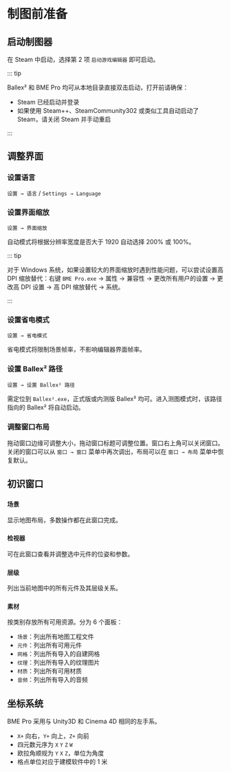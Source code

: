 # 制图前准备

## 启动制图器

在 Steam 中启动，选择第 2 项 `启动游戏编辑器` 即可启动。

::: tip

Ballex² 和 BME Pro 均可从本地目录直接双击启动，打开前请确保：

- Steam 已经启动并登录
- 如果使用 Steam++、SteamCommunity302 或类似工具自动启动了 Steam，请关闭 Steam 并手动重启

:::

## 调整界面

### 设置语言

`设置 → 语言` / `Settings → Language`

### 设置界面缩放

`设置 → 界面缩放`

自动模式将根据分辨率宽度是否大于 1920 自动选择 200% 或 100%。

::: tip

对于 Windows 系统，如果设置较大的界面缩放时遇到性能问题，可以尝试设置高 DPI 缩放替代：右键 `BME Pro.exe` → 属性 → 兼容性 → 更改所有用户的设置 → 更改高 DPI 设置 → 高 DPI 缩放替代 → 系统。

:::

### 设置省电模式

`设置 → 省电模式`

省电模式将限制场景帧率，不影响编辑器界面帧率。

### 设置 Ballex² 路径

`设置 → 设置 Ballex² 路径`

需定位到 `Ballex².exe`，正式版或内测版 Ballex² 均可。进入测图模式时，该路径指向的 Ballex² 将自动启动。

### 调整窗口布局

拖动窗口边缘可调整大小，拖动窗口标题可调整位置。窗口右上角可以关闭窗口。关闭的窗口可以从 `窗口 → 窗口` 菜单中再次调出，布局可以在 `窗口 → 布局` 菜单中恢复默认。

## 初识窗口

### `场景`

显示地图布局，多数操作都在此窗口完成。

### `检视器`

可在此窗口查看并调整选中元件的位姿和参数。

### `层级`

列出当前地图中的所有元件及其层级关系。

### `素材`

按类别存放所有可用资源。分为 6 个面板：

- `场景`：列出所有地图工程文件
- `元件`：列出所有可用元件
- `网格`：列出所有导入的自建网格
- `纹理`：列出所有导入的纹理图片
- `材质`：列出所有可用材质
- `音频`：列出所有导入的音频

## 坐标系统

BME Pro 采用与 Unity3D 和 Cinema 4D 相同的左手系。

- `X+` 向右，`Y+` 向上，`Z+` 向前
- 四元数元序为 `X` `Y` `Z` `W`
- 欧拉角顺规为 `Y` `X` `Z`，单位为角度
- 格点单位对应于建模软件中的 1 米
